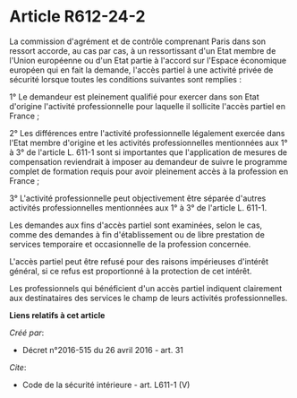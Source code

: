 # Article R612-24-2

La commission d'agrément et de contrôle comprenant Paris dans son ressort accorde, au cas par cas, à un ressortissant d'un
Etat membre de l'Union européenne ou d'un Etat partie à l'accord sur l'Espace économique européen qui en fait la demande,
l'accès partiel à une activité privée de sécurité lorsque toutes les conditions suivantes sont remplies : 

1° Le demandeur est pleinement qualifié pour exercer dans son Etat d'origine l'activité professionnelle pour laquelle il
sollicite l'accès partiel en France ; 

2° Les différences entre l'activité professionnelle légalement exercée dans l'Etat membre d'origine et les activités
professionnelles mentionnées aux 1° à 3° de l'article L. 611-1 sont si importantes que l'application de mesures de
compensation reviendrait à imposer au demandeur de suivre le programme complet de formation requis pour avoir pleinement
accès à la profession en France ; 

3° L'activité professionnelle peut objectivement être séparée d'autres activités professionnelles mentionnées aux 1° à 3° de
l'article L. 611-1. 

Les demandes aux fins d'accès partiel sont examinées, selon le cas, comme des demandes à fin d'établissement ou de libre
prestation de services temporaire et occasionnelle de la profession concernée. 

L'accès partiel peut être refusé pour des raisons impérieuses d'intérêt général, si ce refus est proportionné à la protection
de cet intérêt. 

Les professionnels qui bénéficient d'un accès partiel indiquent clairement aux destinataires des services le champ de leurs
activités professionnelles.

**Liens relatifs à cet article**

_Créé par_:

  - Décret n°2016-515 du 26 avril 2016 - art. 31

_Cite_:

  - Code de la sécurité intérieure - art. L611-1 (V)
